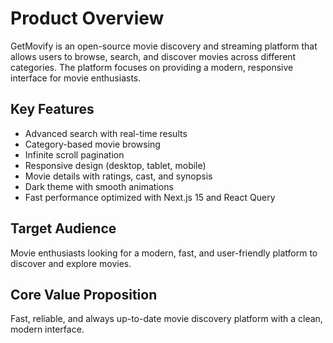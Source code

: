 # Product Overview

GetMovify is an open-source movie discovery and streaming platform that allows users to browse, search, and discover movies across different categories. The platform focuses on providing a modern, responsive interface for movie enthusiasts.

## Key Features

- Advanced search with real-time results
- Category-based movie browsing
- Infinite scroll pagination
- Responsive design (desktop, tablet, mobile)
- Movie details with ratings, cast, and synopsis
- Dark theme with smooth animations
- Fast performance optimized with Next.js 15 and React Query

## Target Audience

Movie enthusiasts looking for a modern, fast, and user-friendly platform to discover and explore movies.

## Core Value Proposition

Fast, reliable, and always up-to-date movie discovery platform with a clean, modern interface.
